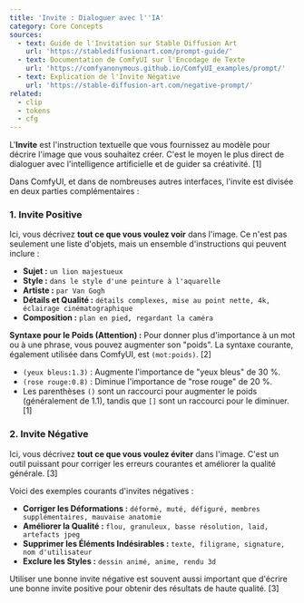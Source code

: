```yaml
---
title: 'Invite : Dialoguer avec l''IA'
category: Core Concepts
sources:
  - text: Guide de l'Invitation sur Stable Diffusion Art
    url: 'https://stablediffusionart.com/prompt-guide/'
  - text: Documentation de ComfyUI sur l'Encodage de Texte
    url: 'https://comfyanonymous.github.io/ComfyUI_examples/prompt/'
  - text: Explication de l'Invite Négative
    url: 'https://stable-diffusion-art.com/negative-prompt/'
related:
  - clip
  - tokens
  - cfg
---
```


L'**Invite** est l'instruction textuelle que vous fournissez au modèle pour décrire l'image que vous souhaitez créer. C'est le moyen le plus direct de dialoguer avec l'intelligence artificielle et de guider sa créativité. [1]

Dans ComfyUI, et dans de nombreuses autres interfaces, l'invite est divisée en deux parties complémentaires :

### 1. Invite Positive

Ici, vous décrivez **tout ce que vous voulez voir** dans l'image. Ce n'est pas seulement une liste d'objets, mais un ensemble d'instructions qui peuvent inclure :
- **Sujet :** `un lion majestueux`
- **Style :** `dans le style d'une peinture à l'aquarelle`
- **Artiste :** `par Van Gogh`
- **Détails et Qualité :** `détails complexes, mise au point nette, 4k, éclairage cinématographique`
- **Composition :** `plan en pied, regardant la caméra`

**Syntaxe pour le Poids (Attention) :**
Pour donner plus d'importance à un mot ou à une phrase, vous pouvez augmenter son "poids". La syntaxe courante, également utilisée dans ComfyUI, est `(mot:poids)`. [2]
- `(yeux bleus:1.3)` : Augmente l'importance de "yeux bleus" de 30 %.
- `(rose rouge:0.8)` : Diminue l'importance de "rose rouge" de 20 %.
- Les parenthèses `()` sont un raccourci pour augmenter le poids (généralement de 1.1), tandis que `[]` sont un raccourci pour le diminuer. [1]

### 2. Invite Négative

Ici, vous décrivez **tout ce que vous voulez éviter** dans l'image. C'est un outil puissant pour corriger les erreurs courantes et améliorer la qualité générale. [3]

Voici des exemples courants d'invites négatives :
- **Corriger les Déformations :** `déformé, muté, défiguré, membres supplémentaires, mauvaise anatomie`
- **Améliorer la Qualité :** `flou, granuleux, basse résolution, laid, artefacts jpeg`
- **Supprimer les Éléments Indésirables :** `texte, filigrane, signature, nom d'utilisateur`
- **Exclure les Styles :** `dessin animé, anime, rendu 3d`

Utiliser une bonne invite négative est souvent aussi important que d'écrire une bonne invite positive pour obtenir des résultats de haute qualité. [3]

